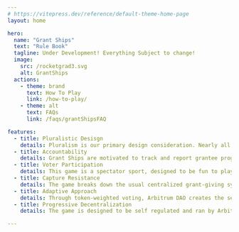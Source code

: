 ```yaml
---
# https://vitepress.dev/reference/default-theme-home-page
layout: home

hero:
  name: "Grant Ships"
  text: "Rule Book"
  tagline: Under Development! Everything Subject to change!
  image:
    src: /rocketgrad3.svg
    alt: GrantShips
  actions:
    - theme: brand
      text: How To Play
      link: /how-to-play/
    - theme: alt
      text: FAQs
      link: /faqs/grantShipsFAQ

features:
  - title: Pluralistic Desisgn
    details: Pluralism is our primary design consideration. Nearly all of the coordination, creativity, and decision-making is left up to the individual Grant Ships.
  - title: Accountability
    details: Grant Ships are motivated to track and report grantee progress, while grantees are encouraged to show results and progress for additional future funding.
  - title: Voter Participation
    details: This game is a spectator sport, designed to be fun to play and watch. This is necessary to ensure the ecosystem stays involved and provides the right incentives and signals.
  - title: Capture Resistance
    details: The game breaks down the usual centralized grant-giving system, spreading authority and accountability across Grant Ships, Facilitators, and voters, ensuring mutual oversight.
  - title: Adaptive Approach
    details: Through token-weighted voting, Arbitrum DAO creates the selective pressure that forces Grant Ships to evolve. As Arbitrum evolves, so will its grants program.
  - title: Progressive Decentralization
    details: The game is designed to be self regulated and ran by Arbitrum DAO as the seasons progress.

---
```


